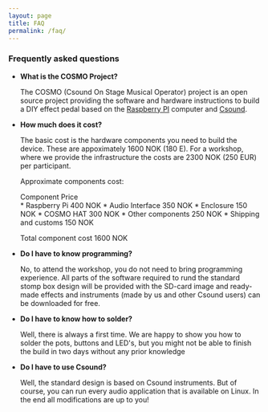 ```yaml
---
layout: page
title: FAQ
permalink: /faq/
---
```


### Frequently asked questions


* **What is the COSMO Project?**

	The COSMO (Csound On Stage Musical Operator) project is an open source project providing the software and hardware instructions to build a DIY effect pedal based on the [Raspberry PI](https://www.raspberrypi.org) computer and [Csound](https://csound.com/).

* **How much does it cost?**

	The basic cost is the hardware components you need to build the device. These are appoximately 1600 NOK (180 E). For a workshop, where we provide the infrastructure the costs are 2300 NOK (250 EUR) per participant. 

	Approximate components cost:

	Component     	   		Price     
	  * Raspberry Pi      	  	400 NOK 
	  * Audio Interface		350 NOK 
	  * Enclosure 		  	150 NOK 
	  * COSMO HAT 		  	300 NOK 
	  * Other components 	  	250 NOK 
	  * Shipping and customs	150 NOK

	Total component cost		1600 NOK


* **Do I have to know programming?**

	No, to attend the workshop, you do not need to bring programming experience. All parts of the software required to rund the standard stomp box design will be provided with the SD-card image and ready-made effects and instruments (made by us and other Csound users) can be downloaded for free.

* **Do I have to know how to solder?**

	Well, there is always a first time. We are happy to show you how to solder the pots, buttons and LED's, but you might not be able to finish the build in two days without any prior knowledge


* **Do I have to use Csound?**

	Well, the standard design is based on Csound instruments. But of course, you can run every audio application that is available on Linux. In the end all modifications are up to you!

